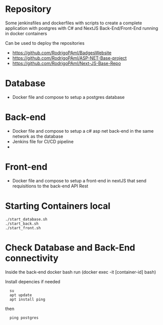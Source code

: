 # Repository

Some jenkinsfiles and dockerfiles with scripts to create a complete application with postgres with C# and NextJS Back-End/Front-End running in docker containers

Can be used to deploy the repositories 
  - https://github.com/RodrigoPAml/BadgesWebsite
  - https://github.com/RodrigoPAml/ASP-NET-Base-project
  - https://github.com/RodrigoPAml/Next-JS-Base-Repo

# Database
  - Docker file and compose to setup a postgres database

# Back-end
  - Docker file and compose to setup a c# asp net back-end in the same network as the database
  - Jenkins file for CI/CD pipeline
  - 
# Front-end
  - Docker file and compose to setup a front-end in nextJS that send requisitions to the back-end API Rest

# Starting Containers local

```
./start_database.sh
./start_back.sh
./start_front.sh
```

# Check Database and Back-End connectivity

Inside the back-end docker bash run (docker exec -it [container-id] bash)

Install depencies if needed

```
  su
  apt update
  apt install ping
```
then

```
  ping postgres
```
